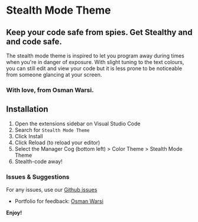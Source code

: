 # Stealth Mode Theme
## Keep your code safe from spies. Get Stealthy and and code safe.
The stealth mode theme is inspired to let you program away during times when you're in danger of exposure. With slight tuning to the text colours, you can still edit and view your code but it is less prone to be noticeable from someone glancing at your screen.

### With love, from Osman Warsi.

## Installation
1. Open the extensions sidebar on Visual Studio Code
2. Search for `Stealth Mode Theme`
3. Click Install
4. Click Reload (to reload your editor)
5. Select the Manager Cog (bottom left) > Color Theme > Stealth Mode Theme
6. Stealth-code away! 

### Issues & Suggestions
For any issues, use our [Github issues](https://github.com/osmanvee/Stealth-Mode-VSCode/issues)
* Portfolio for feedback: [Osman Warsi](https://www.osman-warsi.com)

**Enjoy!**
